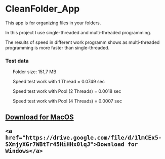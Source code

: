 <h1>CleanFolder_App</h1>

<p>This app is for organizing files in your folders.</p>
<p>In this project I use single-threaded and multi-threaded programming.</p>
<p>The results of speed in different work programm shows as multi-threaded programming is more faster than single-threaded.</p>

<h3>Test data</h3>
    <ul>Folder size: 151,7 MB</ul>
    <ul>Speed test work with 1 Thread = 0.0749 sec</ul>
    <ul>Speed test work with Pool (2 Threads) = 0.0018 sec</ul>
    <ul>Speed test work with Pool (4 Threads) = 0.0007 sec</ul>
<h2>
    <a href="https://drive.google.com/file/d/1oVMC_DVK3ldhbN2CRa3zvH7NX8c9bwO7">Download for MacOS</a>

    <a href="https://drive.google.com/file/d/1lmCEx5-SXmjyXGr7WBtTr45HiHHx0lqJ">Download for Windows</a>
</h2>
